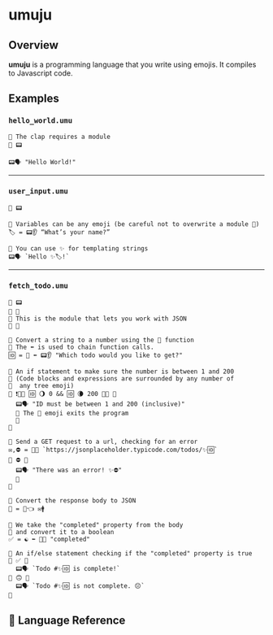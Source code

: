 # umuju

## Overview

**umuju** is a programming language that you write using emojis. It compiles to Javascript code.

## Examples

### `hello_world.umu`

```
💬 The clap requires a module
👏 📟

📟🗣 "Hello World!"
```

---

### `user_input.umu`

```
👏 📟

💬 Variables can be any emoji (be careful not to overwrite a module 😬)
🏷 = 📟👂 “What’s your name?”

💬 You can use ✨ for templating strings
📟🗣 `Hello ✨🏷!`
```

---

### `fetch_todo.umu`

```
👏 📟
👏 📡
💬 This is the module that lets you work with JSON
👏 📇

💬 Convert a string to a number using the 🔢 function
💬 The ⬅️ is used to chain function calls.
🆔 = 🔢 ⬅️ 📟👂 "Which todo would you like to get?"

💬 An if statement to make sure the number is between 1 and 200
💬 (Code blocks and expressions are surrounded by any number of
💬  any tree emoji)
🤔 ❗️🌲🌲 🆔 🌖 0 && 🆔 🌘 200 🌲🌲 🌳
  📟🗣 "ID must be between 1 and 200 (inclusive)"
  💬 The 👋 emoji exits the program
  👋
🌳

💬 Send a GET request to a url, checking for an error
✉️,⛔️ = 📡🤏 `https://jsonplaceholder.typicode.com/todos/✨🆔`
🤔 ⛔️ 🌴
  📟🗣 "There was an error! ✨⛔️"
  👋
🌴

💬 Convert the response body to JSON
📄 = 📇👈 ✉️🚹

💬 We take the "completed" property from the body
💬 and convert it to a boolean
✅ = ☯️ ⬅️ 📄🔑 "completed"

💬 An if/else statement checking if the "completed" property is true
🤔 ✅ 🎄
  📟🗣 `Todo #✨🆔 is complete!`
🎄 🙃 🌴
  📟🗣 `Todo #✨🆔 is not complete. 😔`
🌴
```

## 📖 Language Reference
